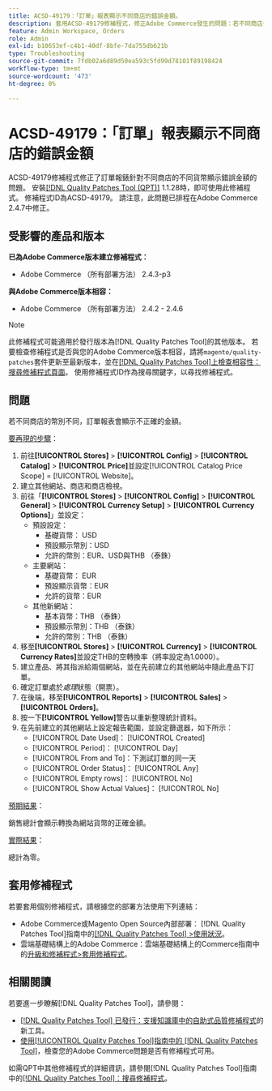 ```yaml
---
title: ACSD-49179：「訂單」報表顯示不同商店的錯誤金額。
description: 套用ACSD-49179修補程式，修正Adobe Commerce發生的問題：若不同商店使用不同貨幣，訂單報表會顯示不正確的金額。
feature: Admin Workspace, Orders
role: Admin
exl-id: b10653ef-c4b1-40df-8bfe-7da755db621b
type: Troubleshooting
source-git-commit: 7fdb02a6d89d50ea593c5fd99d78101f89198424
workflow-type: tm+mt
source-wordcount: '473'
ht-degree: 0%

---
```


# ACSD-49179：「訂單」報表顯示不同商店的錯誤金額

ACSD-49179修補程式修正了訂單報錶針對不同商店的不同貨幣顯示錯誤金額的問題。 安裝[[!DNL Quality Patches Tool (QPT)]](https://experienceleague.adobe.com/zh-hant/docs/commerce-operations/tools/quality-patches-tool/quality-patches-tool-to-self-serve-quality-patches) 1.1.28時，即可使用此修補程式。 修補程式ID為ACSD-49179。 請注意，此問題已排程在Adobe Commerce 2.4.7中修正。

## 受影響的產品和版本

**已為Adobe Commerce版本建立修補程式：**

* Adobe Commerce （所有部署方法） 2.4.3-p3

**與Adobe Commerce版本相容：**

* Adobe Commerce （所有部署方法） 2.4.2 - 2.4.6

>[!NOTE]
>
>此修補程式可能適用於發行版本為[!DNL Quality Patches Tool]的其他版本。 若要檢查修補程式是否與您的Adobe Commerce版本相容，請將`magento/quality-patches`套件更新至最新版本，並在[[!DNL Quality Patches Tool]上檢查相容性：搜尋修補程式頁面](https://experienceleague.adobe.com/tools/commerce-quality-patches/index.html?lang=zh-Hant)。 使用修補程式ID作為搜尋關鍵字，以尋找修補程式。

## 問題

若不同商店的幣別不同，訂單報表會顯示不正確的金額。

<u>要再現的步驟</u>：

1. 前往&#x200B;**[!UICONTROL Stores]** > **[!UICONTROL Config]** > **[!UICONTROL Catalog]** > **[!UICONTROL Price]**&#x200B;並設定[!UICONTROL Catalog Price Scope] = [!UICONTROL Website]。
1. 建立其他網站、商店和商店檢視。
1. 前往「**[!UICONTROL Stores]** > **[!UICONTROL Config]** > **[!UICONTROL General]** > **[!UICONTROL Currency Setup]** > **[!UICONTROL Currency Options]**」並設定：
   * 預設設定：
      * 基礎貨幣： USD
      * 預設顯示幣別：USD
      * 允許的幣別：EUR、USD與THB （泰銖）
   * 主要網站：
      * 基礎貨幣： EUR
      * 預設顯示貨幣：EUR
      * 允許的貨幣：EUR
   * 其他新網站：
      * 基本貨幣：THB （泰銖）
      * 預設顯示幣別：THB （泰銖）
      * 允許的幣別：THB （泰銖）
1. 移至&#x200B;**[!UICONTROL Stores]** > **[!UICONTROL Currency]** > **[!UICONTROL Currency Rates]**&#x200B;並設定THB的空轉換率（將率設定為1.0000）。
1. 建立產品、將其指派給兩個網站，並在先前建立的其他網站中隨此產品下訂單。
1. 確定訂單處於&#x200B;*處理*&#x200B;狀態（開票）。
1. 在後端，移至&#x200B;**[!UICONTROL Reports]** > **[!UICONTROL Sales]** > **[!UICONTROL Orders]**。
1. 按一下&#x200B;**[!UICONTROL Yellow]**&#x200B;警告以重新整理統計資料。
1. 在先前建立的其他網站上設定報告範圍，並設定篩選器，如下所示：
   * [!UICONTROL Date Used]： [!UICONTROL Created]
   * [!UICONTROL Period]： [!UICONTROL Day]
   * [!UICONTROL From and To]：下測試訂單的同一天
   * [!UICONTROL Order Status]： [!UICONTROL Any]
   * [!UICONTROL Empty rows]： [!UICONTROL No]
   * [!UICONTROL Show Actual Values]： [!UICONTROL No]

<u>預期結果</u>：

銷售總計會顯示轉換為網站貨幣的正確金額。

<u>實際結果</u>：

總計為零。

## 套用修補程式

若要套用個別修補程式，請根據您的部署方法使用下列連結：

* Adobe Commerce或Magento Open Source內部部署： [!DNL Quality Patches Tool]指南中的[[!DNL Quality Patches Tool] >使用狀況](/help/tools/quality-patches-tool/usage.md)。
* 雲端基礎結構上的Adobe Commerce：雲端基礎結構上的Commerce指南中的[升級和修補程式>套用修補程式](https://experienceleague.adobe.com/docs/commerce-cloud-service/user-guide/develop/upgrade/apply-patches.html?lang=zh-Hant)。

## 相關閱讀

若要進一步瞭解[!DNL Quality Patches Tool]，請參閱：

* [[!DNL Quality Patches Tool] 已發行：支援知識庫中的自助式品質修補程式](https://experienceleague.adobe.com/zh-hant/docs/commerce-operations/tools/quality-patches-tool/quality-patches-tool-to-self-serve-quality-patches)的新工具。
* [使用[!UICONTROL Quality Patches Tool]指南中的 [!DNL Quality Patches Tool]](/help/tools/quality-patches-tool/patches-available-in-qpt/check-patch-for-magento-issue-with-magento-quality-patches.md)，檢查您的Adobe Commerce問題是否有修補程式可用。


如需QPT中其他修補程式的詳細資訊，請參閱[!DNL Quality Patches Tool]指南中的[[!DNL Quality Patches Tool]：搜尋修補程式](https://experienceleague.adobe.com/tools/commerce-quality-patches/index.html?lang=zh-Hant)。
